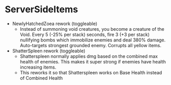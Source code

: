 # ServerSideItems

- NewlyHatchedZoea rework (toggleable)
  - Instead of summoning void creatures, you become a creature of the Void. Every 5 (-25% per stack) seconds, fire 3 (+3 per stack) nullifying bombs which immobilize enemies and deal 380% damage. Auto-targets strongest grounded enemy. Corrupts all yellow items.
- ShatterSpleen rework (toggleable)
  - Shatterspleen normally applies dmg based on the combined max health of enemies. This makes it super strong if enemies have health increasing items.
  - This reworks it so that Shatterspleen works on Base Health instead of Combined Health
